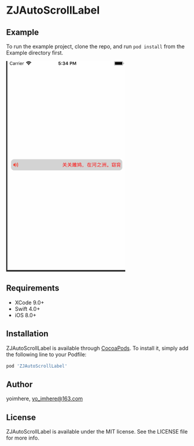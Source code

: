 # ZJAutoScrollLabel

## Example

To run the example project, clone the repo, and run `pod install` from the Example directory first.

![preview](https://github.com/yoimhere/ZJAutoScrollLabel/blob/master/preview.gif)

## Requirements
* XCode 9.0+ 
* Swift 4.0+ 
* iOS 8.0+

## Installation

ZJAutoScrollLabel is available through [CocoaPods](http://cocoapods.org). To install
it, simply add the following line to your Podfile:

```ruby
pod 'ZJAutoScrollLabel'
```

## Author

yoimhere, yo_imhere@163.com

## License

ZJAutoScrollLabel is available under the MIT license. See the LICENSE file for more info.
